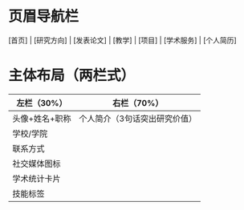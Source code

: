 # 页眉导航栏
[首页] | [研究方向] | [发表论文] | [教学] | [项目] | [学术服务] | [个人简历]

# 主体布局（两栏式）
左栏（30%）           | 右栏（70%）
---------------------|----------------------
头像+姓名+职称         | 个人简介（3句话突出研究价值）
学校/学院             |  
联系方式              |  
社交媒体图标          |  
学术统计卡片          |  
技能标签              |  
